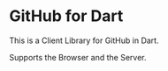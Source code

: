 # GitHub for Dart

This is a Client Library for GitHub in Dart.

Supports the Browser and the Server.
